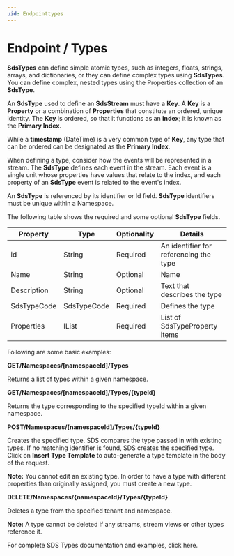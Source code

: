 ```yaml
---
uid: Endpointtypes
---
```


# Endpoint / Types 


**SdsTypes** can define simple atomic types, such as integers, floats, strings, arrays, and dictionaries, or they can define complex types using **SdsTypes**. You can define complex, nested types using the Properties collection of an **SdsType**.

An **SdsType** used to define an **SdsStream** must have a **Key**. A **Key** is a **Property** or a combination of **Properties** that constitute an ordered, unique identity. The **Key** is ordered, so that it functions as an **index**; it is known as the **Primary Index**.

While a **timestamp** (DateTime) is a very common type of **Key**, any type that can be ordered can be designated as the **Primary Index**.

When defining a type, consider how the events will be represented in a stream. The **SdsType** defines each event in the stream. Each event is a single unit whose properties have values that relate to the index, and each property of an **SdsType** event is related to the event's index.

An **SdsType** is referenced by its identifier or Id field. **SdsType** identifiers must be unique within a Namespace.

The following table shows the required and some optional **SdsType** fields.

  | Property | Type | Optionality | Details |
  | -------- | ---- | ----------- | ------- |
  | id | String | Required | An identifier for referencing the type |
  | Name | String | Optional | Name |
  | Description | String | Optional | Text that describes the type |
  | SdsTypeCode | SdsTypeCode | Required | Defines the type
  Properties | IList | Required | List of SdsTypeProperty items


Following are some basic examples:

**GET/Namespaces/[namespaceId\]/Types**

Returns a list of types within a given namespace.

**GET/Namespaces/[namespaceId\]/Types/{typeId}**

Returns the type corresponding to the specified typeId within a given namespace.

**POST/Namespaces/[namespaceId\]/Types/{typeId}**

Creates the specified type. SDS compares the type passed in with existing types. If no matching identifier is found, SDS creates the specified type. Click on **Insert Type Template** to auto-generate a type template in the body of the request.

**Note:** You cannot edit an existing type. In order to have a type with different properties than originally assigned, you must create a new type.

**DELETE/Namespaces/{namespaceId}/Types/{typeId}**

Deletes a type from the specified tenant and namespace.

**Note:** A type cannot be deleted if any streams, stream views or other types reference it.

For complete SDS Types documentation and examples, click here.
